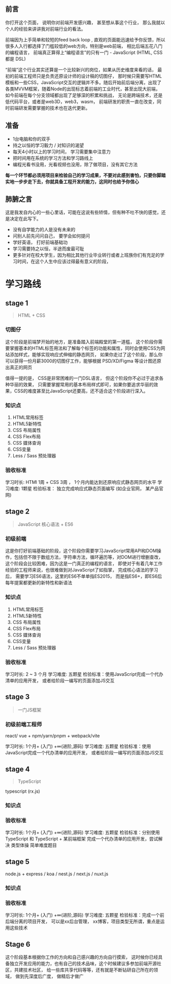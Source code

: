 ## 前言
你打开这个页面， 说明你对前端开发感兴趣， 甚至想从事这个行业， 那么我就以个人的经验来讲讲我对前端行业的看法。

前端因为上手简单和较短的feed back loop , 直观的页面能迅速给予你反馈，所以很多人入行都选择了门槛较低的web方向，特别是web前端， 相比后端五花八门的编程语言， 前端真正算得上“编程语言”的只有一门 -  JavaScript (HTML, CSS 都是 DSL)

“前端”这个行业其实还算是一个比较新兴的岗位，如果从历史维度来看的话， 最初的前端工程师只是负责还原设计师的设计稿的切图仔， 那时候只需要写HTML模板和一些CSS，JavaScript交互的逻辑并不多。随后开始前后端分离，出现了各类MVVM框架，随着Node的出现标志着前端的工业时代，甚至出现大前端， 如今前端在每个分支领域都出现了足够深的积累和挑战， 无论是跨端技术，还是低代码平台，或者是web3D，web3，wasm， 前端研发的职责一直在改变，同时前端研发需要掌握的技术也在迭代更新。

## 准备

- 1台电脑和你的双手
- 持之以恒的学习毅力 / 对知识的渴望
- 每天4小时以上的学习时间， 学习需要集中注意力
- 把时间用在系统的学习方法和学习路线上
- 编程光看书没用，光看视频也没用，除了做项目，没有其它方法

**每一个环节都必须用项目来检验自己的学习成果，不要对此感到害怕，只要你脚踏实地一步步走下去，你就具备工程开发的能力，这同时也给予你信心**

## 肺腑之言

这是我发自内心的一些心里话，可能在这说有些矫情，但有种不吐不快的感觉，还是决定在此写下。
- 没有自学能力的人是没有未来的
- 问别人前先问问自己， 要学会如何提问
- 学好英语， 打好前端基础功
- 学习需要持之以恒，半途而废最可耻
- 更多针对在校大学生，因为相比其他行业毕业转行或者上班族你们有充足的学习时间，在这个人生中应该过得最有意义的阶段，

# 学习路线

## stage 1   
> HTML + CSS

### 切图仔

这个阶段是前端梦开始的地方，是准备踏入前端殿堂的第一道槛， 这个阶段你需要掌握基本的HTML标签用法和了解每个标签的功能和属性，同时会使用CSS为网站添加样式，能够实现响应式伸缩的静态网页， 如果你走过了这个阶段，那么你可以获得一份月薪3000的切图仔工作，能够根据 PSD/XD/Figma 等设计图还原出真正的网页

值得一提的是， CSS是非常困难的一门DSL语言， 但这个阶段你不必过于追求各种华丽的效果， 只需要掌握常用的基本布局样式即可，如果你要追求华丽的效果，CSS的难度甚至比JavaScript还要高，还不适合这个阶段进行深入。

### 知识点
1. HTML常用标签
2. HTML5新特性
3. CSS 布局属性
4. CSS Flex布局
5. CSS 媒体查询
6. CSS变量
7. Less / Sass 预处理器

### 验收标准
学习时长:  HTMl 1周 + CSS 3周 ， 1个月内能达到还原响应式静态网页的水平
学习难度:  1颗星 
检验标准： 独立完成响应式静态页面编写 (如企业官网， 某产品官网)

## stage 2  
> JavaScript 核心语法 + ES6

### 初级前端

这是你打好前端基础的阶段，这个阶段你需要学习JavaScript常用API和DOM操作，包括但不限于数组方法，字符串方法，循环遍历等，对DOM进行增删查改，这个阶段会比较困难，因为这是一门真正的编程的语言， 即使对于有着几年工作经验的工程师来说，也很难做到对JavaScript了如指掌， 完成核心语法的学习后， 需要学习ES6语法，这里的ES6不单单指ES2015， 而是指ES6+，即ES6后每年提案都更新的新特性和新语法


### 知识点
1. HTML常用标签
2. HTML5新特性
3. CSS 布局属性
4. CSS Flex布局
5. CSS 媒体查询
6. CSS变量
7. Less / Sass 预处理器

### 验收标准

学习时长: 2 ~ 3 个月
学习难度: 五颗星
检验标准：使用JavaScript完成一个代办清单的应用开发， 或者给阶段一编写的页面添加JS交互


## stage 3   
> 一门JS框架 

### 初级前端工程师

react/ vue + npm/yarn/pnpm  + webpack/vite

学习时长: 1个月+  (入门)    +∞(进阶,源码)
学习难度: 五颗星
检验标准：使用JavaScript完成一个代办清单的应用开发， 或者给阶段一编写的页面添加JS交互

## stage 4 
> TypeScript

typescript   (rx.js)

### 知识点

### 验收标准
学习时长: 1个月+  (入门)    +∞(进阶,源码)
学习难度: 五颗星
检验标准：分别使用TypeScript 和 TypeScript + 某前端框架 完成一个代办清单的应用开发，尝试解决 类型体操 简单难度题目

## stage 5  

node.js  + express / koa / nest.js / next.js / nuxt.js 

### 知识点

### 验收标准

学习时长: 1个月+  (入门)    +∞(进阶,源码)
学习难度: 五颗星
检验标准：完成一个前后端分离的项目开发， 可以是xx后台管理， xx博客，项目类型无所谓，重点是运用这些技术


## Stage 6

这个阶段基本根据你工作的方向和自己感兴趣的方向自行摸索， 这时候你已经具备独立开发应用的能力，也有自己的技术品味，这个时候建议多参加前端开源社区，共建技术社区， 给一些库共享代码等等，还有就是不断钻研自己所在的领域， 做到先深度后广度， 做精后才做广